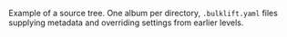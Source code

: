 Example of a source tree.  One album per directory, `.bulklift.yaml` files supplying metadata and overriding settings from earlier levels.
